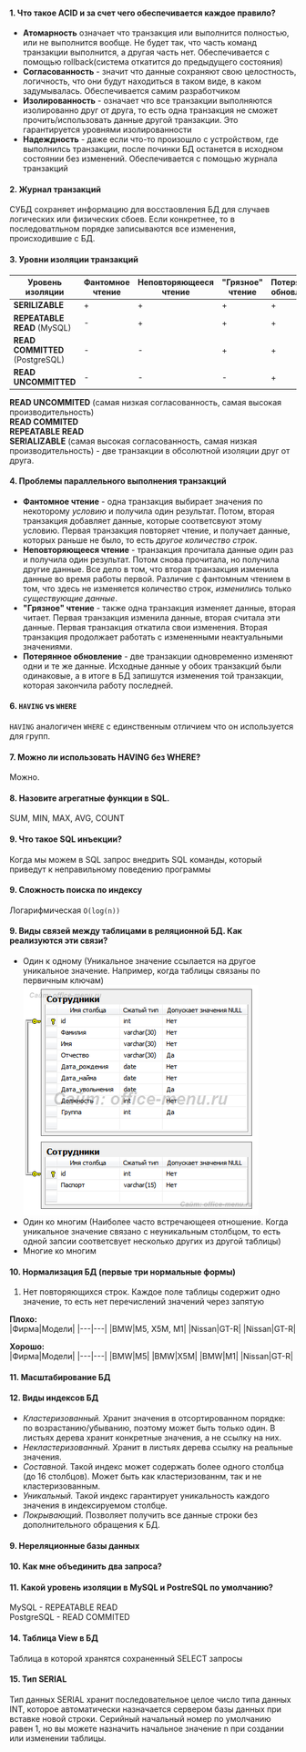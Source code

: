 #### 1. Что такое ACID и за счет чего обеспечивается каждое правило?
+ __Атомарность__ означает что транзакция или выполнится полностью, или не выполнится вообще. Не будет так, что часть команд транзакции выполнится, а другая часть нет. Обеспечивается с помощью rollback(система откатится до предыдущего состояния)
+ __Согласованность__ - значит что данные сохраняют свою целостность, логичность, что они будут находиться в таком виде, в каком задумывалась.  Обеспечивается самим разработчиком
+ __Изолированность__ - означает что все транзакции выполняются изолированно друг от друга, то есть одна транзакция не сможет прочить/использовать данные другой транзакции. Это гарантируется уровнями изолированности
+ __Надеждность__ - даже если что-то произошло с устройством, где выполнилсь транзакции, после починки БД останется в исходном состоянии без изменений. Обеспечивается с помощью журнала транзакций

#### 2. Журнал транзакций
СУБД сохраняет информацию для восстаовления БД для случаев логических или физических сбоев.
Если конкретнее, то в последоватльном порядке записываются все изменения, происходившие с БД.

#### 3. Уровни изоляции транзакций

|Уровень изоляции|Фантомное чтение|Неповторяющееся чтение|"Грязное" чтение|Потерянное обновление|
|---|---|---|---|---|
|__SERILIZABLE__|+|+|+|+|
|__REPEATABLE READ__ (MySQL)|-|+|+|+|
|__READ COMMITTED__ (PostgreSQL)|-|-|+|+|
|__READ UNCOMMITTED__|-|-|-|+|

__READ UNCOMMITED__ (самая низкая согласованность, самая высокая производительность)    
__READ COMMITED__         
__REPEATABLE READ__        
__SERIALIZABLE__ (самая высокая согласованность, самая низкая производительность) - две транзакции в обсолютной изоляции друг от друга.     

#### 4. Проблемы параллельного выполнения транзакций
+ __Фантомное чтение__ - одна транзакция выбирает значения по некоторому _условию_ и получила один результат. Потом, вторая транзакция добавляет данные, которые соответсвуют этому условию. Первая транзакция повторяет чтение, и получает данные, которых раньше не было, то есть _другое количество строк_.   
+ __Неповторяющееся чтение__ - транзакция прочитала данные один раз и получила один результат. Потом снова прочитала, но получила другие данные. Все дело в том, что вторая транзакция изменила данные во время работы первой. Различие с фантомным чтением в том, что здесь не изменяется количество строк, _изменились_ только _существующие данные_.     
+ __"Грязное" чтение__ - также одна транзакция изменяет данные, вторая читает. Первая транзакция изменила данные, вторая считала эти данные. Первая транзакция откатила свои изменения. Вторая транзакция продолжает работать с измененными неактуальными значениями. 
+ __Потерянное обновление__ - две транзакции одновременно изменяют одни и те же данные. Исходные данные у обоих транзакций были одинаковые, а в итоге в БД запишутся изменения той транзакции, которая закончила работу последней.

#### 6. `HAVING` vs `WHERE`
`HAVING` аналогичен `WHERE` с единственным отличием что он используется для групп.
 
#### 7. Можно  ли использовать HAVING без WHERE?
Можно.

#### 8. Назовите агрегатные функции в SQL.
SUM, MIN, MAX, AVG, COUNT

#### 9. Что такое SQL инъекции? 
Когда мы можем в SQL запрос внедрить SQL команды, который приведут к неправильному поведению программы

#### 9. Cложность поиска по индексу
Логарифмическая `O(log(n))`

#### 9. Виды связей между таблицами в реляционной БД. Как реализуются эти связи? 
* Один к одному (Уникальное значение ссылается на другое уникальное значение. Например, когда таблицы связаны по первичным ключам)
![](https://github.com/Primisen/interview/blob/master/pictures/one-to-one.png)
* Один ко многим (Наиболее часто встречающеея отношение. Когда уникальное значение связано с неуникальным столбцом, то есть одной запсии соответсвует несколько других из другой таблицы)
* Многие ко многим

#### 10. Нормализация БД (первые три нормальные формы)
1. Нет повторяющихся строк. Каждое поле таблицы содержит одно значение, то есть нет перечислений значений через запятую      

**Плохо:**       
|Фирма|Модели|
|---|---|
|BMW|M5, X5M, M1|
|Nissan|GT-R|
|Nissan|GT-R|
      
**Хорошо:**       
|Фирма|Модели|
|---|---|
|BMW|M5|
|BMW|X5M|
|BMW|M1|
|Nissan|GT-R|

#### 11. Масштабирование БД

#### 12. Виды индексов БД
* _Кластеризованный._ Хранит значения в отсортированном порядке: по возрастанию/убыванию, поэтому может быть только один. В листьях дерева хранит конкретные значения, а не ссылку на них.
* _Некластеризованный._ Хранит в листьях дерева ссылку на реальные значения.
* _Составной._ Такой индекс может содержать более одного столбца (до 16 столбцов). Может быть как кластеризованнм, так и не кластеризованным. 
* _Уникальный._ Такой индекс гарантирует уникальность каждого значения в индексируемом столбце.
* _Покрывающий._ Позволяет получить все данные строки без дополнительного обращения к БД.

#### 9. Нереляционные базы данных

#### 10. Как мне объединить два запроса? 

#### 11. Какой уровень изоляции в MySQL и PostreSQL по умолчанию?
MySQL - REPEATABLE READ        
PostgreSQL - READ COMMITED     

#### 14. Таблица View в БД
Таблица в которой хранятся сохраненный SELECT запросы

#### 15. Тип SERIAL
Тип данных SERIAL хранит последовательное целое число типа данных INT, которое автоматически назначается сервером базы данных при вставке новой строки. Серийный начальный номер по умолчанию равен 1, но вы можете назначить начальное значение n при создании или изменении таблицы.
